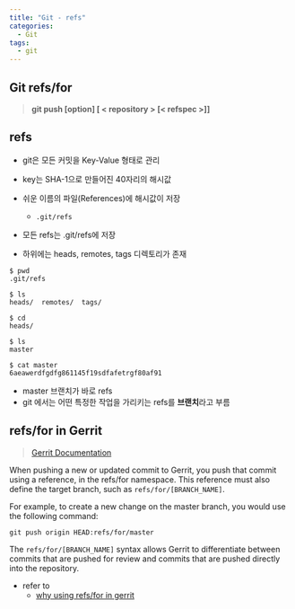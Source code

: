 ```yaml
---
title: "Git - refs"
categories:
  - Git
tags:
  - git
---
```


## Git refs/for
> **git push [option] [ < repository > [< refspec >]]**  

## refs
* git은 모든 커밋을 Key-Value 형태로 관리
* key는 SHA-1으로 만들어진 40자리의 해시값
* 쉬운 이름의 파일(References)에 해시값이 저장
    *  `.git/refs`

* 모든 refs는 .git/refs에 저장 
* 하위에는 heads, remotes, tags 디렉토리가 존재  

```git
$ pwd
.git/refs

$ ls
heads/  remotes/  tags/

$ cd
heads/

$ ls
master

$ cat master
6aeawerdfgdfg861145f19sdfafetrgf80af91
```

* master 브랜치가 바로 refs
* git 에서는 어떤 특정한 작업을 가리키는 refs를 **브랜치**라고 부름

## refs/for in Gerrit
> [Gerrit Documentation](https://gerrit-review.googlesource.com/Documentation/)


When pushing a new or updated commit to Gerrit, you push that commit using a reference, in the refs/for namespace. This reference must also define the target branch, such as `refs/for/[BRANCH_NAME]`.

For example, to create a new change on the master branch, you would use the following command:
```
git push origin HEAD:refs/for/master
```
The `refs/for/[BRANCH_NAME]` syntax allows Gerrit to differentiate between commits that are pushed for review and commits that are pushed directly into the repository.

* refer to
    * [why using refs/for in gerrit](https://stackoverflow.com/questions/10461214/why-is-git-push-gerrit-headrefs-for-master-used-instead-of-git-push-origin-mast)
